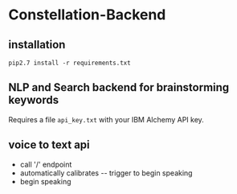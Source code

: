 # Constellation-Backend
installation
--- 
    pip2.7 install -r requirements.txt

NLP and Search backend for brainstorming keywords
---

Requires a file ``api_key.txt`` with your IBM Alchemy API key.

voice to text api 
--- 
- call '/' endpoint 
- automatically calibrates -- trigger to begin speaking
- begin speaking
